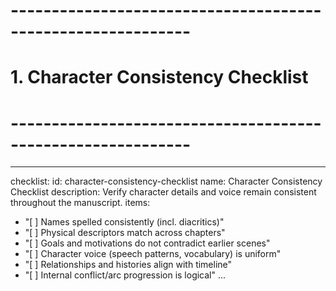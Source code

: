 # ------------------------------------------------------------

# 1. Character Consistency Checklist

# ------------------------------------------------------------

---

checklist:
id: character-consistency-checklist
name: Character Consistency Checklist
description: Verify character details and voice remain consistent throughout the manuscript.
items:

- "[ ] Names spelled consistently (incl. diacritics)"
- "[ ] Physical descriptors match across chapters"
- "[ ] Goals and motivations do not contradict earlier scenes"
- "[ ] Character voice (speech patterns, vocabulary) is uniform"
- "[ ] Relationships and histories align with timeline"
- "[ ] Internal conflict/arc progression is logical"
  ...
